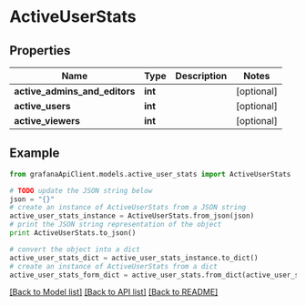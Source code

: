# ActiveUserStats


## Properties
Name | Type | Description | Notes
------------ | ------------- | ------------- | -------------
**active_admins_and_editors** | **int** |  | [optional] 
**active_users** | **int** |  | [optional] 
**active_viewers** | **int** |  | [optional] 

## Example

```python
from grafanaApiClient.models.active_user_stats import ActiveUserStats

# TODO update the JSON string below
json = "{}"
# create an instance of ActiveUserStats from a JSON string
active_user_stats_instance = ActiveUserStats.from_json(json)
# print the JSON string representation of the object
print ActiveUserStats.to_json()

# convert the object into a dict
active_user_stats_dict = active_user_stats_instance.to_dict()
# create an instance of ActiveUserStats from a dict
active_user_stats_form_dict = active_user_stats.from_dict(active_user_stats_dict)
```
[[Back to Model list]](../README.md#documentation-for-models) [[Back to API list]](../README.md#documentation-for-api-endpoints) [[Back to README]](../README.md)


